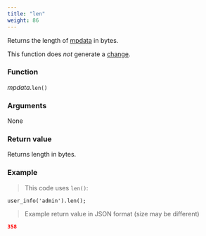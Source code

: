 ```yaml
---
title: "len"
weight: 86
---
```


Returns the length of [mpdata](..) in bytes.

This function does *not* generate a [change](../../../overview/changes).

### Function

*mpdata*.`len()`

### Arguments

None

### Return value

Returns length in bytes.

### Example

> This code uses `len()`:

```thingsdb,should_pass,@t
user_info('admin').len();
```

> Example return value in JSON format (size may be different)

```json
358
```
